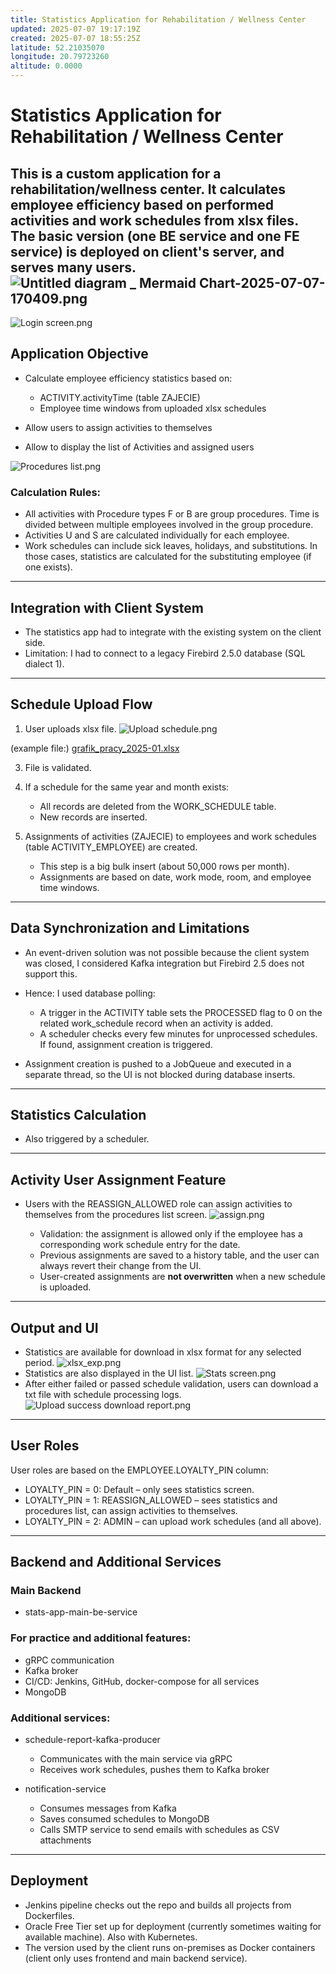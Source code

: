 ```yaml
---
title: Statistics Application for Rehabilitation / Wellness Center
updated: 2025-07-07 19:17:19Z
created: 2025-07-07 18:55:25Z
latitude: 52.21035070
longitude: 20.79723260
altitude: 0.0000
---
```


# Statistics Application for Rehabilitation / Wellness Center

This is a custom application for a rehabilitation/wellness center. It calculates employee efficiency based on performed activities and work schedules from xlsx files.
The basic version (one BE service and one FE service) is deployed on client's server, and serves many users.
![Untitled diagram _ Mermaid Chart-2025-07-07-170409.png](./_resources/Untitled%20diagram%20_%20Mermaid%20Chart-2025-07-07-170409.png)
---
![Login screen.png](./_resources/Login%20screen.png)
## Application Objective

* Calculate employee efficiency statistics based on:

    * ACTIVITY.activityTime (table ZAJECIE)
    * Employee time windows from uploaded xlsx schedules

* Allow users to assign activities to themselves
* Allow to display the list of Activities and assigned users

![Procedures list.png](./_resources/Procedures%20list.png)

### Calculation Rules:

* All activities with Procedure types F or B are group procedures. Time is divided between multiple employees involved in the group procedure.
* Activities U and S are calculated individually for each employee.
* Work schedules can include sick leaves, holidays, and substitutions. In those cases, statistics are calculated for the substituting employee (if one exists).

---

## Integration with Client System

* The statistics app had to integrate with the existing system on the client side.
* Limitation: I had to connect to a legacy Firebird 2.5.0 database (SQL dialect 1).

---

## Schedule Upload Flow

1. User uploads xlsx file.
   ![Upload schedule.png](./_resources/Upload%20schedule.png)

(example file:)
[grafik_pracy_2025-01.xlsx](./_resources/grafik_pracy_2025-01.xlsx)

3. File is validated.
4. If a schedule for the same year and month exists:

    * All records are deleted from the WORK\_SCHEDULE table.
    * New records are inserted.
5. Assignments of activities (ZAJECIE) to employees and work schedules (table ACTIVITY\_EMPLOYEE) are created.

    * This step is a big bulk insert (about 50,000 rows per month).
    * Assignments are based on date, work mode, room, and employee time windows.

---

## Data Synchronization and Limitations

* An event-driven solution was not possible because the client system was closed, I considered Kafka integration but Firebird 2.5 does not support this.
* Hence: I used database polling:

    * A trigger in the ACTIVITY table sets the PROCESSED flag to 0 on the related work\_schedule record when an activity is added.
    * A scheduler checks every few minutes for unprocessed schedules. If found, assignment creation is triggered.
* Assignment creation is pushed to a JobQueue and executed in a separate thread, so the UI is not blocked during database inserts.

---

## Statistics Calculation

* Also triggered by a scheduler.

---

## Activity User Assignment Feature

* Users with the REASSIGN\_ALLOWED role can assign activities to themselves from the procedures list screen.
  ![assign.png](./_resources/assign.png)

    * Validation: the assignment is allowed only if the employee has a corresponding work schedule entry for the date.
    * Previous assignments are saved to a history table, and the user can always revert their change from the UI.
    * User-created assignments are **not overwritten** when a new schedule is uploaded.

---

## Output and UI

* Statistics are available for download in xlsx format for any selected period.
  ![xlsx_exp.png](./_resources/xlsx_exp.png)
* Statistics are also displayed in the UI list.
  ![Stats screen.png](./_resources/Stats%20screen.png)
* After either failed or passed schedule validation, users can download a txt file with schedule processing logs.
  ![Upload success download report.png](./_resources/Upload%20success%20download%20report.png)
---

## User Roles

User roles are based on the EMPLOYEE.LOYALTY\_PIN column:

* LOYALTY\_PIN = 0: Default – only sees statistics screen.
* LOYALTY\_PIN = 1: REASSIGN\_ALLOWED – sees statistics and procedures list, can assign activities to themselves.
* LOYALTY\_PIN = 2: ADMIN – can upload work schedules (and all above).

---

## Backend and Additional Services

### Main Backend

* stats-app-main-be-service

### For practice and additional features:

* gRPC communication
* Kafka broker
* CI/CD: Jenkins, GitHub, docker-compose for all services
* MongoDB

### Additional services:

* schedule-report-kafka-producer

    * Communicates with the main service via gRPC
    * Receives work schedules, pushes them to Kafka broker

* notification-service

    * Consumes messages from Kafka
    * Saves consumed schedules to MongoDB
    * Calls SMTP service to send emails with schedules as CSV attachments

---

## Deployment

* Jenkins pipeline checks out the repo and builds all projects from Dockerfiles.
* Oracle Free Tier set up for deployment (currently sometimes waiting for available machine). Also with Kubernetes.
* The version used by the client runs on-premises as Docker containers (client only uses frontend and main backend service).
